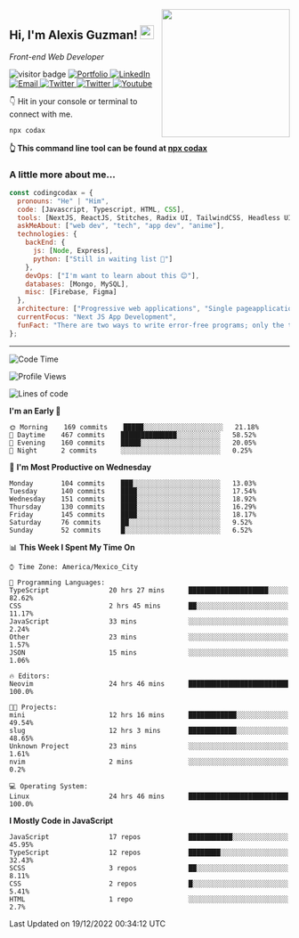 <img align='right' src="https://media.giphy.com/media/M9gbBd9nbDrOTu1Mqx/giphy.gif" width="230">
<h2>Hi, I'm Alexis Guzman! <img src="https://media.giphy.com/media/hvRJCLFzcasrR4ia7z/giphy.gif" width="25px"></h2>
<p><em>Front-end Web Developer</em></p>

<p>
  <img src="https://visitor-badge.glitch.me/badge?page_id=a12989x.a12989x&left_color=black&right_color=gray" alt="visitor badge"/>
  <a href='https://www.codingcodax.dev/' target='_blank'>
    <img alt='Portfolio' src='https://img.shields.io/badge/Portfolio-black?logo=vercel&style=flat-square'>
  </a>
  <a href='https://linkedin.com/in/codingcodax/' target='_blank'>
    <img alt='LinkedIn' src='https://img.shields.io/badge/LinkedIn-black?logo=LinkedIn&style=flat-square'>
  </a>
  <a href='mailto:codingcodax@gmail.com' target='_blank'>
    <img alt='Email' src='https://img.shields.io/badge/Email-black?logo=Gmail&style=flat-square'>
  </a>
  <a href='https://twitter.com/codingcodax' target='_blank'>
    <img alt='Twitter' src='https://img.shields.io/badge/Twitter-black?logo=Twitter&style=flat-square'>
  </a>
  <a href='https://www.instagram.com/codingcodax/' target='_blank'>
    <img alt='Twitter' src='https://img.shields.io/badge/Instagram-black?logo=Instagram&style=flat-square'>
  </a>
  <a href='https://www.youtube.com/@codingcodax' target='_blank'>
    <img alt='Youtube' src='https://img.shields.io/badge/YouTube-black?logo=Youtube&style=flat-square'>
  </a>
</p>

👇 Hit in your console or terminal to connect with me.

```bash
npx codax
```
**👆 This command line tool can be found at [npx codax](https://github.com/a12989x/npx-codax)**

<h3>A little more about me...</h3>

```javascript
const codingcodax = {
  pronouns: "He" | "Him",
  code: [Javascript, Typescript, HTML, CSS],
  tools: [NextJS, ReactJS, Stitches, Radix UI, TailwindCSS, Headless UI, Prisma],
  askMeAbout: ["web dev", "tech", "app dev", "anime"],
  technologies: {
    backEnd: {
      js: [Node, Express],
      python: ["Still in waiting list 🥲"]
    },
    devOps: ["I'm want to learn about this 😊"],
    databases: [Mongo, MySQL],
    misc: [Firebase, Figma]
  },
  architecture: ["Progressive web applications", "Single pageapplications"],
  currentFocus: "Next JS App Development",
  funFact: "There are two ways to write error-free programs; only the third one works"
};
```

---

<!--START_SECTION:waka-->
![Code Time](http://img.shields.io/badge/Code%20Time-1%2C019%20hrs%2015%20mins-blue)

![Profile Views](http://img.shields.io/badge/Profile%20Views-1-blue)

![Lines of code](https://img.shields.io/badge/From%20Hello%20World%20I%27ve%20Written-295%20Thousand%20lines%20of%20code-blue)

**I'm an Early 🐤** 

```text
🌞 Morning    169 commits    █████░░░░░░░░░░░░░░░░░░░░   21.18% 
🌆 Daytime    467 commits    ██████████████░░░░░░░░░░░   58.52% 
🌃 Evening    160 commits    █████░░░░░░░░░░░░░░░░░░░░   20.05% 
🌙 Night      2 commits      ░░░░░░░░░░░░░░░░░░░░░░░░░   0.25%

```
📅 **I'm Most Productive on Wednesday** 

```text
Monday       104 commits    ███░░░░░░░░░░░░░░░░░░░░░░   13.03% 
Tuesday      140 commits    ████░░░░░░░░░░░░░░░░░░░░░   17.54% 
Wednesday    151 commits    ████░░░░░░░░░░░░░░░░░░░░░   18.92% 
Thursday     130 commits    ████░░░░░░░░░░░░░░░░░░░░░   16.29% 
Friday       145 commits    ████░░░░░░░░░░░░░░░░░░░░░   18.17% 
Saturday     76 commits     ██░░░░░░░░░░░░░░░░░░░░░░░   9.52% 
Sunday       52 commits     █░░░░░░░░░░░░░░░░░░░░░░░░   6.52%

```


📊 **This Week I Spent My Time On** 

```text
⌚︎ Time Zone: America/Mexico_City

💬 Programming Languages: 
TypeScript               20 hrs 27 mins      ████████████████████░░░░░   82.62% 
CSS                      2 hrs 45 mins       ██░░░░░░░░░░░░░░░░░░░░░░░   11.17% 
JavaScript               33 mins             ░░░░░░░░░░░░░░░░░░░░░░░░░   2.24% 
Other                    23 mins             ░░░░░░░░░░░░░░░░░░░░░░░░░   1.57% 
JSON                     15 mins             ░░░░░░░░░░░░░░░░░░░░░░░░░   1.06%

🔥 Editors: 
Neovim                   24 hrs 46 mins      █████████████████████████   100.0%

🐱‍💻 Projects: 
mini                     12 hrs 16 mins      ████████████░░░░░░░░░░░░░   49.54% 
slug                     12 hrs 3 mins       ████████████░░░░░░░░░░░░░   48.65% 
Unknown Project          23 mins             ░░░░░░░░░░░░░░░░░░░░░░░░░   1.61% 
nvim                     2 mins              ░░░░░░░░░░░░░░░░░░░░░░░░░   0.2%

💻 Operating System: 
Linux                    24 hrs 46 mins      █████████████████████████   100.0%

```

**I Mostly Code in JavaScript** 

```text
JavaScript               17 repos            ███████████░░░░░░░░░░░░░░   45.95% 
TypeScript               12 repos            ████████░░░░░░░░░░░░░░░░░   32.43% 
SCSS                     3 repos             ██░░░░░░░░░░░░░░░░░░░░░░░   8.11% 
CSS                      2 repos             █░░░░░░░░░░░░░░░░░░░░░░░░   5.41% 
HTML                     1 repo              ░░░░░░░░░░░░░░░░░░░░░░░░░   2.7%

```



 Last Updated on 19/12/2022 00:34:12 UTC
<!--END_SECTION:waka-->
